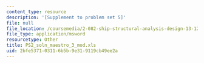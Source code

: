 ```yaml
---
content_type: resource
description: '[Supplement to problem set 5]'
file: null
file_location: /coursemedia/2-082-ship-structural-analysis-design-13-122-spring-2003/2bfe537103116b5b9e319119cb49ee2a_PS2_soln_maestro_3_mod.xls
file_type: application/msword
resourcetype: Other
title: PS2_soln_maestro_3_mod.xls
uid: 2bfe5371-0311-6b5b-9e31-9119cb49ee2a
---
```

